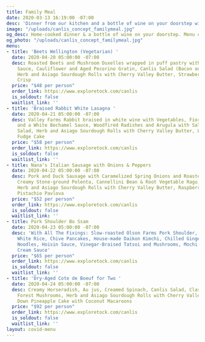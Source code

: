 ```yaml
---
title: Family Meal
date: 2020-03-13 16:19:00 -07:00
desc: 'Dinner from our kitchen and a bottle of wine on your doorstep with zero contact. '
image: "/uploads/canlis_concept_familymeal.jpg"
og_desc: Home-cooked dinner & a bottle of wine on your doorstep. Menu changes daily.
og_photo: "/uploads/canlis_concept_familymeal.jpg"
menu:
- title: 'Beets Wellington (Vegetarian) '
  date: 2020-04-20 05:00:00 -07:00
  desc: Roasted Beets and Mushroom Duxelles wrapped in puff pastry with Mushroom-Peppercorn
    Sauce, Cauliflower and Aged Pecorino Gratin, Canlis Salad (Bacon on the side),
    Herb and Asiago Sourdough Rolls with Cherry Valley Butter, Strawberry and Rhubarb
    Crisp
  price: "$48 per person"
  order_link: https://www.exploretock.com/canlis
  is_soldout: false
  waitlist_link: ''
- title: 'Braised Rabbit White Lasagna '
  date: 2020-04-21 05:00:00 -07:00
  desc: Valley Farms Rabbit braised in white wine with Vegetables, Fiore Sardo Cheese
    and a White Bechamel Sauce, Woodfired Radishes and Arugula with Salsa Verde, Canlis
    Salad, Herb and Asiago Sourdough Rolls with Cherry Valley Butter, Layered Chocolate
    Fudge Cake
  price: "$58 per person"
  order_link: https://www.exploretock.com/canlis
  is_soldout: false
  waitlist_link: ''
- title: Nana's Italian Sausage with Onions & Peppers
  date: 2020-04-22 05:00:00 -07:00
  desc: Pork and Duck Sausage with Caramelized Spring Onions and Roasted Peppers //
    Creamy Stone-ground Polenta, Cannellini Bean & Root Vegetable Ragu, Canlis Salad,
    Herb and Asiago Sourdough Rolls with Cherry Valley Butter, Raspberry, Rose, and
    Pistachio Pavlova
  price: "$52 per person"
  order_link: https://www.exploretock.com/canlis
  is_soldout: false
  waitlist_link: ''
- title: Pork Shoulder Bo Ssam
  date: 2020-04-23 05:00:00 -07:00
  desc: 'With All The Fixings: Slow-roasted Olson Farms Pork Shoulder, Bibb Lettuce,
    White Rice, Chive Pancakes, House-made Daikon Kimchi, Chilled Ginger Scallion
    Noodles, Hoisin Sauce, Vinegar-Braised Tatsoi and Mushrooms, Mochi Cake with Coconut
    Cream Sauce'
  price: "$65 per person"
  order_link: https://www.exploretock.com/canlis
  is_soldout: false
  waitlist_link: ''
- title: 'Dry-Aged Cote de Boeuf for Two '
  date: 2020-04-24 05:00:00 -07:00
  desc: Creamy Horseradish, Au jus, Creamed Spinach, Canlis Salad, Classic Canlis
    Forest Mushrooms, Herb and Asiago Sourdough Rolls with Cherry Valley Butter, Upside
    Down Pineapple Cake with Coconut Macaroons
  price: "$92 per person"
  order_link: https://www.exploretock.com/canlis
  is_soldout: false
  waitlist_link: ''
layout: covid-menu
---
```


